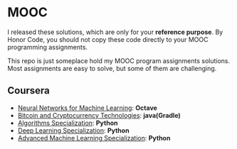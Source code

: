 # MOOC

I released these solutions, which are only for your __reference purpose__. By Honor Code, you should not copy these code directly to your MOOC programming assignments.

This repo is just someplace hold my MOOC program assignments solutions. Most assignments are easy to solve, but some of them are challenging.

## Coursera

* [Neural Networks for Machine Learning](https://www.coursera.org/learn/neural-networks/): __Octave__
* [Bitcoin and Cryptocurrency Technologies](https://www.coursera.org/learn/cryptocurrency/): __java(Gradle)__ 
* [Algorithms Specialization](https://www.coursera.org/specializations/algorithms): __Python__
* [Deep Learning Specialization](https://www.coursera.org/specializations/deep-learning): __Python__
* [Advanced Machine Learning Specialization](https://www.coursera.org/specializations/aml): __Python__


